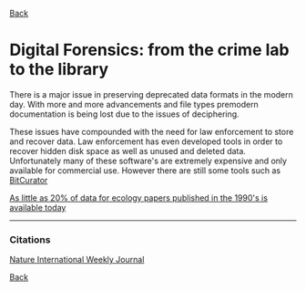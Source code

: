 
[Back](../Index.md)

# Digital Forensics: from the crime lab to the library

There is a major issue in preserving deprecated data formats in the modern day. With more and more advancements and file types premodern documentation is being lost due to the issues of deciphering. 

These issues have compounded with the need for law enforcement to store and recover data. Law enforcement has even developed tools in order to recover hidden disk space as well as unused and deleted data. Unfortunately many of these software's are extremely expensive and only available for commercial use. However there are still some tools such as [BitCurator](https://bitcurator.net/)

[As little as 20% of data for ecology papers published in the 1990's is available today](http://www.nature.com/news/scientists-losing-data-at-a-rapid-rate-1.14416)

****
### Citations 

[Nature International Weekly Journal](https://www.nature.com/news/digital-forensics-from-the-crime-lab-to-the-library-1.19998)



[Back](../Index.md)